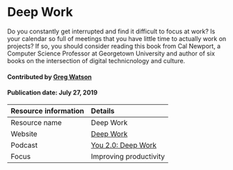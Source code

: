 # Deep Work

Do you constantly get interrupted and find it difficult to focus at work? Is your calendar so full of meetings that 
you have little time to actually work on projects? If so, you should consider reading this book from Cal Newport,
a Computer Science Professor at Georgetown University and author of six books on the intersection of digital technicnology
and culture.

#### Contributed by [Greg Watson](https://github.com/jarrah42)

#### Publication date: July 27, 2019

Resource information | Details 
:--- | :--- 
Resource name  | Deep Work
Website  | [Deep Work](http://www.calnewport.com/books/deep-work/)
Podcast  | [You 2.0: Deep Work](https://www.npr.org/2019/08/26/754336716/you-2-0-deep-work)
Focus | Improving productivity

<!---
Publish: no
Categories: Skills 
Topics: Personal productivity and sustainability
Level: 2
Prerequisites: none
Aggregate: none
--->
